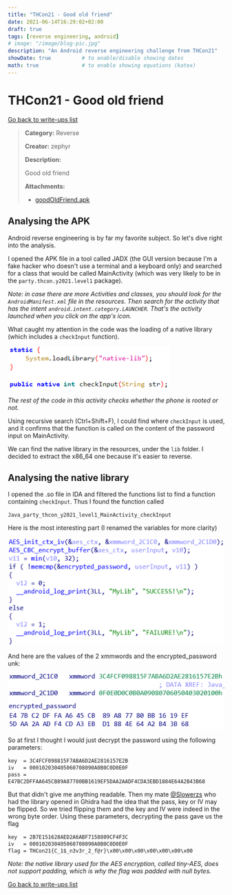 ```yaml
---
title: "THCon21 - Good old friend"
date: 2021-06-14T16:29:02+02:00
draft: true
tags: [reverse engineering, android]
# image: "/image/blog-pic.jpg"
description: "An Android reverse engineering challenge from THCon21"
showDate: true          # to enable/disable showing dates
math: true              # to enable showing equations (katex)
---
```


# THCon21 - Good old friend

[Go back to write-ups list](../)

> **Category:** Reverse
>
> **Creator:** zephyr
>
> **Description:**
>
> Good old friend
>
> **Attachments:**
> - [goodOldFriend.apk](/files/thcon21/goodOldFriend.apk)

## Analysing the APK

Android reverse engineering is by far my favorite subject. So let's dive right into the analysis.

I opened the APK file in a tool called JADX (the GUI version because I'm a fake hacker who doesn't use a terminal and a keyboard only) and searched for a class that would be called MainActivity (which was very likely to be in the `party.thcon.y2021.level1` package).

*Note: in case there are more Activities and classes, you should look for the `AndroidManifest.xml` file in the resources. Then search for the activity that has the intent `android.intent.category.LAUNCHER`. That's the activity launched when you click on the app's icon.*

What caught my attention in the code was the loading of a native library (which includes a `checkInput` function).

![Native library loading](/image/thcon21/load_library.png)

*The rest of the code in this activity checks whether the phone is rooted or not.*

Using recursive search (Ctrl+Shift+F), I could find where `checkInput` is used, and it confirms that the function is called on the content of the password input on MainActivity.

We can find the native library in the resources, under the `lib` folder. I decided to extract the x86_64 one because it's easier to reverse.

## Analysing the native library

I opened the .so file in IDA and filtered the functions list to find a function containing `checkInput`. Thus I found the function called
```
Java_party_thcon_y2021_level1_MainActivity_checkInput
```

Here is the most interesting part (I renamed the variables for more clarity)

![Native library code](/image/thcon21/native_aes.png)

And here are the values of the 2 xmmwords and the encrypted_password unk:

![Binary data](/image/thcon21/unks.png)

So at first I thought I would just decrypt the password using the following parameters:

```
key  = 3C4FCF098815F7ABA6D2AE2816157E2B
iv   = 000102030405060708090A0B0C0D0E0F
pass = E47BC2DFFAA645CB89A87780BB1619EF5DAA2AADF4CDA3EBD1884E64A2B43B68
```

But that didn't give me anything readable. Then my mate [@Slowerzs](https://slowerzs.github.io/) who had the library opened in Ghidra had the idea that the pass, key or IV may be flipped. So we tried flipping them and the key and IV were indeed in the wrong byte order. Using these parameters, decrypting the pass gave us the flag

```
key  = 2B7E151628AED2A6ABF7158809CF4F3C
iv   = 000102030405060708090A0B0C0D0E0F
flag = THCon21{C_1$_n3v3r_2_f@r}\x00\x00\x00\x00\x00\x00\x00
```

*Note: the native library used for the AES encryption, called tiny-AES, does not support padding, which is why the flag was padded with null bytes.*

[Go back to write-ups list](../)